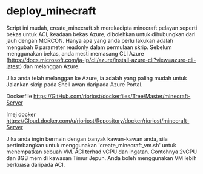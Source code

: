 # deploy_minecraft

Script ini mudah, create_minecraft.sh merekacipta minecraft pelayan seperti bekas untuk ACI, keadaan bekas Azure, dibolehkan untuk dihubungkan dari jauh dengan MCRCON. Hanya apa yang anda perlu lakukan adalah mengubah 6 parameter readonly dalam permulaan skrip. Sebelum menggunakan bekas, anda mesti memasang CLI Azure (https://docs.microsoft.com/ja-jp/cli/azure/install-azure-cli?view=azure-cli-latest) dan melanggan Azure.

Jika anda telah melanggan ke Azure, ia adalah yang paling mudah untuk Jalankan skrip pada Shell awan daripada Azure Portal. 

Dockerfile https://GitHub.com/rioriost/dockerfiles/Tree/Master/minecraft-Server

Imej docker https://Cloud.docker.com/u/rioriost/Repository/docker/rioriost/minecraft-Server

Jika anda ingin bermain dengan banyak kawan-kawan anda, sila pertimbangkan untuk menggunakan 'create_minecraft_vm.sh' untuk menempatkan sebuah VM. ACI terhad vCPU dan ingatan. Contohnya 2vCPU dan 8GB mem di kawasan Timur Jepun. Anda boleh menggunakan VM lebih berkuasa daripada ACI.
